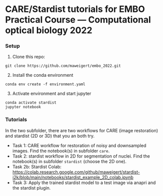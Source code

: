 # CARE/Stardist tutorials for EMBO Practical Course — Computational optical biology 2022

### Setup 

1. Clone this repo:

  `git clone https://github.com/maweigert/embo_2022.git`

2. Install the conda environment 

  `conda env create -f environment.yaml`


3. Activate environment and start jupyter

  ```
  conda activate stardist
  jupyter notebook
  ```


### Tutorials 

In the two subfolder, there are two workflows for CARE (image restoration) and stardist (2D or 3D) that you an both try. 

* Task 1: CARE workflow for restoration of noisy and downsampled images. Find the notebook(s) in subfolder `care`.
* Task 2: stardist workflow in 2D for segmentation of nuclei. Find the notebook(s) in subfolder `stardist` (choose the 2D one).
* Task 2b: Stardist Colab:  https://colab.research.google.com/github/maweigert/stardist-i2k/blob/main/notebooks/stardist_example_2D_colab.ipynb
* Task 3: Apply the trained stardist model to a test image via anapri and the stardist plugin.





